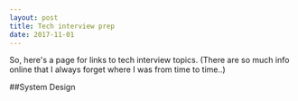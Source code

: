 ```yaml
---
layout: post
title: Tech interview prep
date: 2017-11-01
---
```


So, here's a page for links to tech interview topics. (There are so much info online that I always forget where I was from time to time..)

##System Design

